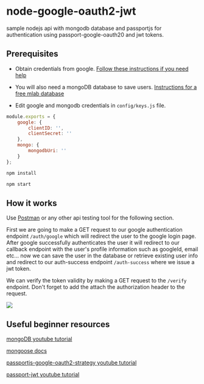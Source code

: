 # node-google-oauth2-jwt
sample nodejs api with mongodb database and passportjs for authentication using passport-google-oauth20 and jwt tokens.


## Prerequisites

* Obtain credentials from google. [Follow these instructions if you need help](https://youtu.be/9x66l93iEW0?t=1m4s)

* You will also need a mongoDB database to save users. [Instructions for a free mlab database ](https://youtu.be/ySFXduSdpxs)

* Edit google and mongodb credentials in ```config/keys.js``` file.

```javascript
module.exports = {
    google: {
        clientID: '',
        clientSecret: ''
    },
    mongo: {
        mongodbUri: ''
    }
};
```

```javascript 
npm install
```
```javascript 
npm start
```


## How it works

Use [Postman](https://www.getpostman.com/) or any other api testing tool for the following section. 

First we are going to make a GET request to our google authentication endpoint ```/auth/google``` which will redirect the user to the google login page. After google successfully authenticates the user it will redirect to our callback endpoint with the user's profile information such as googleId, email etc... now we can save the user in the database or retrieve existing user info and redirect to our auth-success endpoint ```/auth-success``` where we issue a jwt token.

We can verify the token validity by making a GET request to the ```/verify``` endpoint. Don't forget to add the attach the authorization header to the request.

![](https://github.com/gasparrobi/node-google-oauth2-jwt/blob/master/postman.png?raw=true)


## Useful beginner resources


[mongoDB youtube tutorial](https://youtu.be/pWbMrx5rVBE)

[mongoose docs](http://mongoosejs.com/docs/)

[passportjs-google-oauth2-strategy youtube tutorial](https://www.youtube.com/watch?v=sakQbeRjgwg&list=PL4cUxeGkcC9jdm7QX143aMLAqyM-jTZ2x)

[passport-jwt youtube tutorial](https://youtu.be/7nafaH9SddU)
